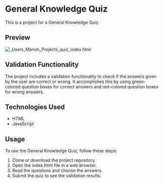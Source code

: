 # General Knowledge Quiz

This is a project for a General Knowledge Quiz.

## Preview 

![_Users_Manon_Projects_quiz_index html](https://github.com/user-attachments/assets/0a95ba5e-fd88-42e4-a30f-054b553f0371)

## Validation Functionality

The project includes a validation functionality to check if the answers given by the user are correct or wrong. 
It accomplishes this by using green-colored question boxes for correct answers and red-colored question boxes for wrong answers.

## Technologies Used

- HTML
- JavaScript

## Usage

To use the General Knowledge Quiz, follow these steps:

1. Clone or download the project repository.
2. Open the index.html file in a web browser.
3. Read the questions and choose the answers.
4. Submit the quiz to see the validation results.
